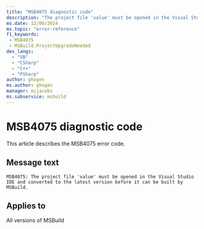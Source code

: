```yaml
---
title: "MSB4075 diagnostic code"
description: "The project file 'value' must be opened in the Visual Studio IDE and converted to the latest version before it can be built by MSBuild."
ms.date: 12/06/2024
ms.topic: "error-reference"
f1_keywords:
 - MSB4075
 - MSBuild.ProjectUpgradeNeeded
dev_langs:
  - "VB"
  - "CSharp"
  - "C++"
  - "FSharp"
author: ghogen
ms.author: ghogen
manager: mijacobs
ms.subservice: msbuild
---
```


# MSB4075 diagnostic code

<!-- :::ErrorDefinitionDescription::: -->
<!-- :::editable-content name="introDescription"::: -->
This article describes the MSB4075 error code.
<!-- :::editable-content-end::: -->

## Message text

```output
MSB4075: The project file 'value' must be opened in the Visual Studio IDE and converted to the latest version before it can be built by MSBuild.
```

<!-- :::editable-content name="postOutputDescription"::: -->
<!--
{StrBegin="MSB4075: "}
-->
<!-- :::editable-content-end::: -->
<!-- :::ErrorDefinitionDescription-end::: -->

## Applies to

All versions of MSBuild
